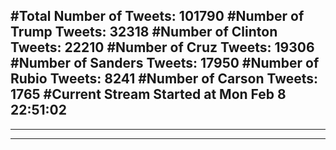 #Total Number of Tweets: 101790 
#Number of Trump Tweets: 32318
#Number of Clinton Tweets: 22210
#Number of Cruz Tweets: 19306
#Number of Sanders Tweets: 17950
#Number of Rubio Tweets: 8241
#Number of Carson Tweets: 1765
#Current Stream Started at Mon Feb  8 22:51:02
---
---
---
